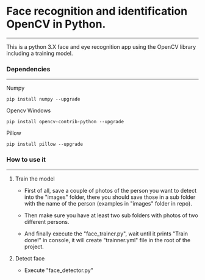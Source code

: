 # Face recognition and identification OpenCV in Python.
---

This is a python 3.X face and eye recognition app using the OpenCV library including a training  model.

### Dependencies
---
Numpy 
```
pip install numpy --upgrade
```
Opencv Windows
```
pip install opencv-contrib-python --upgrade
```
Pillow
```
pip install pillow --upgrade
```

### How to use it
---
1. Train the model
	- First of all, save a couple of photos of the person you want to detect into the "images" folder, there you should save those in a sub folder with the name of the person (examples in "images" folder in repo).

	- Then make sure you have at least two sub folders with photos of two different persons.

	- And finally execute the "face_trainer.py", wait until it prints "Train done!" in console, it will create "trainner.yml" file in the root of the project.

2. Detect face
	- Execute "face_detector.py"
